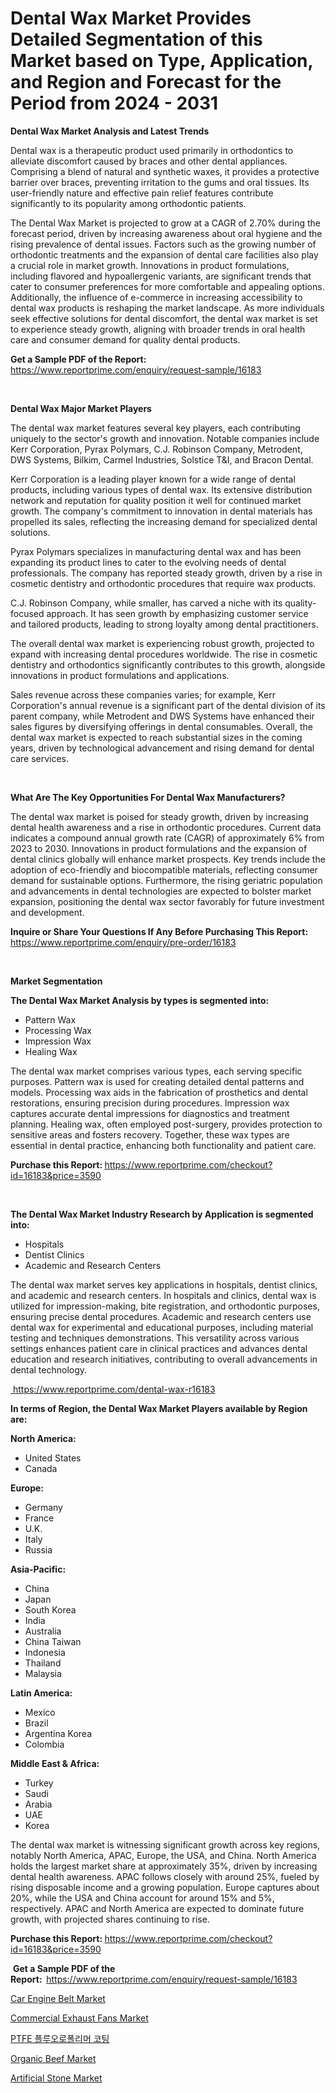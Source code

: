 <p><h1>Dental Wax Market Provides Detailed Segmentation of this Market based on Type, Application, and Region and Forecast for the Period from 2024 - 2031</h1></p><p><strong>Dental Wax Market Analysis and Latest Trends</strong></p>
<p><p>Dental wax is a therapeutic product used primarily in orthodontics to alleviate discomfort caused by braces and other dental appliances. Comprising a blend of natural and synthetic waxes, it provides a protective barrier over braces, preventing irritation to the gums and oral tissues. Its user-friendly nature and effective pain relief features contribute significantly to its popularity among orthodontic patients.</p><p>The Dental Wax Market is projected to grow at a CAGR of 2.70% during the forecast period, driven by increasing awareness about oral hygiene and the rising prevalence of dental issues. Factors such as the growing number of orthodontic treatments and the expansion of dental care facilities also play a crucial role in market growth. Innovations in product formulations, including flavored and hypoallergenic variants, are significant trends that cater to consumer preferences for more comfortable and appealing options. Additionally, the influence of e-commerce in increasing accessibility to dental wax products is reshaping the market landscape. As more individuals seek effective solutions for dental discomfort, the dental wax market is set to experience steady growth, aligning with broader trends in oral health care and consumer demand for quality dental products.</p></p>
<p><strong>Get a Sample PDF of the Report:&nbsp;</strong> <a href="https://www.reportprime.com/enquiry/request-sample/16183">https://www.reportprime.com/enquiry/request-sample/16183</a></p>
<p>&nbsp;</p>
<p><strong>Dental Wax Major Market Players</strong></p>
<p><p>The dental wax market features several key players, each contributing uniquely to the sector's growth and innovation. Notable companies include Kerr Corporation, Pyrax Polymars, C.J. Robinson Company, Metrodent, DWS Systems, Bilkim, Carmel Industries, Solstice T&I, and Bracon Dental.</p><p>Kerr Corporation is a leading player known for a wide range of dental products, including various types of dental wax. Its extensive distribution network and reputation for quality position it well for continued market growth. The company's commitment to innovation in dental materials has propelled its sales, reflecting the increasing demand for specialized dental solutions.</p><p>Pyrax Polymars specializes in manufacturing dental wax and has been expanding its product lines to cater to the evolving needs of dental professionals. The company has reported steady growth, driven by a rise in cosmetic dentistry and orthodontic procedures that require wax products. </p><p>C.J. Robinson Company, while smaller, has carved a niche with its quality-focused approach. It has seen growth by emphasizing customer service and tailored products, leading to strong loyalty among dental practitioners.</p><p>The overall dental wax market is experiencing robust growth, projected to expand with increasing dental procedures worldwide. The rise in cosmetic dentistry and orthodontics significantly contributes to this growth, alongside innovations in product formulations and applications.</p><p>Sales revenue across these companies varies; for example, Kerr Corporation's annual revenue is a significant part of the dental division of its parent company, while Metrodent and DWS Systems have enhanced their sales figures by diversifying offerings in dental consumables. Overall, the dental wax market is expected to reach substantial sizes in the coming years, driven by technological advancement and rising demand for dental care services.</p></p>
<p>&nbsp;</p>
<p><strong>What Are The Key Opportunities For Dental Wax Manufacturers?</strong></p>
<p><p>The dental wax market is poised for steady growth, driven by increasing dental health awareness and a rise in orthodontic procedures. Current data indicates a compound annual growth rate (CAGR) of approximately 6% from 2023 to 2030. Innovations in product formulations and the expansion of dental clinics globally will enhance market prospects. Key trends include the adoption of eco-friendly and biocompatible materials, reflecting consumer demand for sustainable options. Furthermore, the rising geriatric population and advancements in dental technologies are expected to bolster market expansion, positioning the dental wax sector favorably for future investment and development.</p></p>
<p><strong>Inquire or Share Your Questions If Any Before Purchasing This Report:</strong> <a href="https://www.reportprime.com/enquiry/pre-order/16183">https://www.reportprime.com/enquiry/pre-order/16183</a></p>
<p>&nbsp;</p>
<p><strong>Market Segmentation</strong></p>
<p><strong>The Dental Wax Market Analysis by types is segmented into:</strong></p>
<p><ul><li>Pattern Wax</li><li>Processing Wax</li><li>Impression Wax</li><li>Healing Wax</li></ul></p>
<p><p>The dental wax market comprises various types, each serving specific purposes. Pattern wax is used for creating detailed dental patterns and models. Processing wax aids in the fabrication of prosthetics and dental restorations, ensuring precision during procedures. Impression wax captures accurate dental impressions for diagnostics and treatment planning. Healing wax, often employed post-surgery, provides protection to sensitive areas and fosters recovery. Together, these wax types are essential in dental practice, enhancing both functionality and patient care.</p></p>
<p><strong>Purchase this Report:&nbsp;</strong><a href="https://www.reportprime.com/checkout?id=16183&price=3590">https://www.reportprime.com/checkout?id=16183&price=3590</a></p>
<p>&nbsp;</p>
<p><strong>The Dental Wax Market Industry Research by Application is segmented into:</strong></p>
<p><ul><li>Hospitals</li><li>Dentist Clinics</li><li>Academic and Research Centers</li></ul></p>
<p><p>The dental wax market serves key applications in hospitals, dentist clinics, and academic and research centers. In hospitals and clinics, dental wax is utilized for impression-making, bite registration, and orthodontic purposes, ensuring precise dental procedures. Academic and research centers use dental wax for experimental and educational purposes, including material testing and techniques demonstrations. This versatility across various settings enhances patient care in clinical practices and advances dental education and research initiatives, contributing to overall advancements in dental technology.</p></p>
<p><a href="https://www.reportprime.com/dental-wax-r16183">&nbsp;https://www.reportprime.com/dental-wax-r16183</a></p>
<p><strong>In terms of Region, the Dental Wax Market Players available by Region are:</strong></p>
<p>
    <p> <strong> North America: </strong>
        <ul>
            <li>United States</li>
            <li>Canada</li>
        </ul>
        </p> 
    <p> <strong> Europe: </strong>
        <ul>
            <li>Germany</li>
            <li>France</li>
            <li>U.K.</li>
            <li>Italy</li>
            <li>Russia</li>
        </ul>
        </p> 
    <p> <strong> Asia-Pacific: </strong>
        <ul>
            <li>China</li>
            <li>Japan</li>
            <li>South Korea</li>
            <li>India</li>
            <li>Australia</li>
            <li>China Taiwan</li>
            <li>Indonesia</li>
            <li>Thailand</li>
            <li>Malaysia</li>
        </ul>
        </p> 
    <p> <strong> Latin America: </strong>
        <ul>
            <li>Mexico</li>
            <li>Brazil</li>
            <li>Argentina Korea</li>
            <li>Colombia</li>
        </ul>
        </p> 
    <p> <strong> Middle East & Africa: </strong>
        <ul>
            <li>Turkey</li>
            <li>Saudi</li>
            <li>Arabia</li>
            <li>UAE</li>
            <li>Korea</li>
        </ul>
    </p>
    </p>
<p><p>The dental wax market is witnessing significant growth across key regions, notably North America, APAC, Europe, the USA, and China. North America holds the largest market share at approximately 35%, driven by increasing dental health awareness. APAC follows closely with around 25%, fueled by rising disposable income and a growing population. Europe captures about 20%, while the USA and China account for around 15% and 5%, respectively. APAC and North America are expected to dominate future growth, with projected shares continuing to rise.</p></p>
<p><strong>Purchase this Report: </strong><a href="https://www.reportprime.com/checkout?id=16183&price=3590">https://www.reportprime.com/checkout?id=16183&price=3590</a></p>
<p>&nbsp;<strong>Get a Sample PDF of the Report:&nbsp;&nbsp;</strong><a href="https://www.reportprime.com/enquiry/request-sample/16183">https://www.reportprime.com/enquiry/request-sample/16183</a></p>
<p><strong></strong></p>
<p><p><a href="https://issuu.com/reportprime-2/docs/car-engine-belt-market-size-2030.pp_5800d8f2681e59">Car Engine Belt Market</a></p><p><a href="https://www.linkedin.com/pulse/future-trends-global-commercial-exhaust-fans-market-insights-c1mzc?trackingId=dLkj0AKLQuqAIZRG7IMoVw%3D%3D">Commercial Exhaust Fans Market</a></p><p><a href="https://medium.com/@robertojones8678/ptfe-fluoropolymer-coating-market-%EC%9D%98-%EA%B8%80%EB%A1%9C%EB%B2%8C-%EC%8B%9C%EC%9E%A5-%EA%B0%9C%EC%9A%94%EB%8A%94-%EC%A0%84-%EC%84%B8%EA%B3%84-%EB%B0%8F-%EC%A3%BC%EC%9A%94-%EC%8B%9C%EC%9E%A5%EC%9D%98-%EC%82%B0%EC%97%85%EC%97%90-%EC%98%81%ED%96%A5%EC%9D%84-%EB%AF%B8%EC%B9%98%EB%8A%94-%EC%A3%BC%EC%9A%94-%ED%8A%B8%EB%A0%8C%EB%93%9C%EC%97%90-%EB%8C%80%ED%95%9C-%EB%8F%85%ED%8A%B9%ED%95%9C-%EA%B4%80%EC%A0%90%EC%9D%84-%EC%A0%9C%EA%B3%B5%ED%95%A9%EB%8B%88%EB%8B%A4-7c4478e13f4d">PTFE 플루오로폴리머 코팅</a></p><p><a href="https://medium.com/@sy1omsdeibel/the-organic-beef-market-is-experiencing-higher-than-anticipated-demand-compared-to-pre-pandemic-04c13a60b4cc">Organic Beef Market</a></p><p><a href="https://www.linkedin.com/pulse/market-dynamics-future-trends-global-artificial-stone-sector-8wc5f?trackingId=CbH2Q8FbRoeNWz325lHf7Q%3D%3D">Artificial Stone Market</a></p></p>